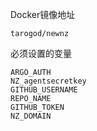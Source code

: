 Docker镜像地址
```
tarogod/newnz
```
必须设置的变量
```
ARGO_AUTH
NZ_agentsecretkey
GITHUB_USERNAME
REPO_NAME
GITHUB_TOKEN
NZ_DOMAIN
```

